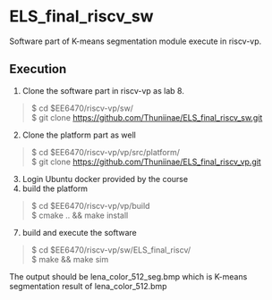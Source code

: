 # ELS_final_riscv_sw

Software part of K-means segmentation module execute in riscv-vp.

## Execution
1. Clone the software part in riscv-vp as lab 8.
> $ cd $EE6470/riscv-vp/sw/  
> $ git clone https://github.com/Thuniinae/ELS_final_riscv_sw.git
2. Clone the platform part as well
> $ cd $EE6470/riscv-vp/vp/src/platform/  
> $ git clone https://github.com/Thuniinae/ELS_final_riscv_vp.git
3. Login Ubuntu docker provided by the course
4.  build the platform
> $ cd $EE6470/riscv-vp/vp/build  
> $ cmake .. && make install
7. build and execute the software
> $ cd $EE6470/riscv-vp/sw/ELS_final_riscv/  
> $ make && make sim

The output should be lena_color_512_seg.bmp which is K-means segmentation result of lena_color_512.bmp
